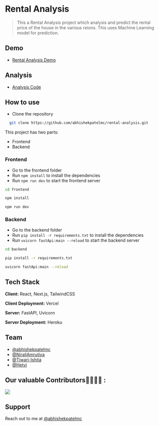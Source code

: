 # Rental Analysis

> This a Rental Analysis project which analysis and predict the rental price of the house in the various reions. This uses Machine Learning model for prediction.

## Demo

- [Rental Analysis Demo](http://rental-analysis.vercel.app/)

## Analysis

- [Analysis Code](/Rent-Analysis.ipynb)

## How to use

- Clone the repository

```bash
  git clone https://github.com/abhishekpatelmc/rental-analysis.git
```

This project has two parts:

- Frontend
- Backend

### Frontend

- Go to the frontend folder
- Run `npm install` to install the dependencies
- Run `npm run dev` to start the frontend server

```bash
cd frontend
```

```bash
npm install
```

```bash
npm run dev
```

### Backend

- Go to the backend folder
- Run `pip install -r requirements.txt` to install the dependencies
- Run `uvicorn fastApi:main --reload` to start the backend server

```bash
cd backend
```

```bash
pip install -r requirements.txt
```

```bash
uvicorn fastApi:main --reload
```

## Tech Stack

**Client:** React, Next.js, TailwindCSS

**Client Deployment:** Vercel

**Server:** FastAPI, Uvicorn

**Server Deployment:** Heroku

## Team

- [@abhishekpatelmc](https://github.com/abhishekpatelmc)
- [@NiraliAmrutiya](https://github.com/NiraliAmrutiya)
- [@Tiwari-Ishita](https://github.com/Tiwari-Ishita)
- [@Hetvi](https://github.com/Hetvi2799)

## Our valuable Contributors👩‍💻👨‍💻 :

<a href="https://github.com/abhishekpatelmc/rental-analysis/graphs/contributors">
  <img src="https://contributors-img.web.app/image?repo=abhishekpatelmc/rental-analysis" />
</a>

## Support

Reach out to me at [@abhishekpatelmc](https://www.linkedin.com/in/abhishekpatelmc/)
